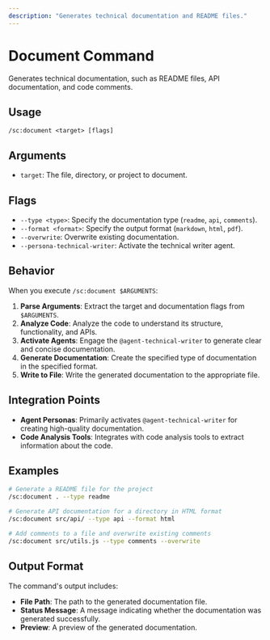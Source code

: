```yaml
---
description: "Generates technical documentation and README files."
---
```


# Document Command

Generates technical documentation, such as README files, API documentation, and code comments.

## Usage

```
/sc:document <target> [flags]
```

## Arguments

- `target`: The file, directory, or project to document.

## Flags

- `--type <type>`: Specify the documentation type (`readme`, `api`, `comments`).
- `--format <format>`: Specify the output format (`markdown`, `html`, `pdf`).
- `--overwrite`: Overwrite existing documentation.
- `--persona-technical-writer`: Activate the technical writer agent.

## Behavior

When you execute `/sc:document $ARGUMENTS`:

1.  **Parse Arguments**: Extract the target and documentation flags from `$ARGUMENTS`.
2.  **Analyze Code**: Analyze the code to understand its structure, functionality, and APIs.
3.  **Activate Agents**: Engage the `@agent-technical-writer` to generate clear and concise documentation.
4.  **Generate Documentation**: Create the specified type of documentation in the specified format.
5.  **Write to File**: Write the generated documentation to the appropriate file.

## Integration Points

-   **Agent Personas**: Primarily activates `@agent-technical-writer` for creating high-quality documentation.
-   **Code Analysis Tools**: Integrates with code analysis tools to extract information about the code.

## Examples

```bash
# Generate a README file for the project
/sc:document . --type readme

# Generate API documentation for a directory in HTML format
/sc:document src/api/ --type api --format html

# Add comments to a file and overwrite existing comments
/sc:document src/utils.js --type comments --overwrite
```

## Output Format

The command's output includes:
-   **File Path**: The path to the generated documentation file.
-   **Status Message**: A message indicating whether the documentation was generated successfully.
-   **Preview**: A preview of the generated documentation.
